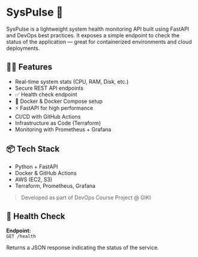 # SysPulse 🚀

SysPulse is a lightweight system health monitoring API built using FastAPI and DevOps best practices. It exposes a simple endpoint to check the status of the application — great for containerized environments and cloud deployments.

## 👨‍💻 Features

- Real-time system stats (CPU, RAM, Disk, etc.)
- Secure REST API endpoints
- ✅ Health check endpoint
- 🐳 Docker & Docker Compose setup
- ⚡ FastAPI for high performance
- CI/CD with GitHub Actions
- Infrastructure as Code (Terraform)
- Monitoring with Prometheus + Grafana

## 📦 Tech Stack

- Python + FastAPI
- Docker & GitHub Actions
- AWS (EC2, S3)
- Terraform, Prometheus, Grafana

> Developed as part of DevOps Course Project @ GIKI

## 🧪 Health Check

**Endpoint:**  
`GET /health`

Returns a JSON response indicating the status of the service.

